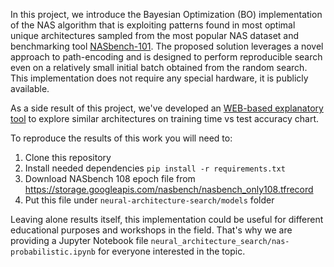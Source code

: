 In this project, we introduce the Bayesian Optimization (BO) implementation of the NAS algorithm that is exploiting patterns found in most optimal unique architectures sampled from the most popular NAS dataset and benchmarking tool [NASbench-101](https://github.com/google-research/nasbench). The proposed solution leverages a novel approach to path-encoding and is designed to perform reproducible search even on a relatively small initial batch obtained from the random search. This implementation does not require any special hardware, it is publicly available.

As a side result of this project, we've developed an [WEB-based explanatory tool](volodymyrlut.github.io/masters-project) to explore similar architectures on training time vs test accuracy chart.

To reproduce the results of this work you will need to:

1. Clone this repository
2. Install needed dependencies `pip install -r requirements.txt`
3. Download NASbench 108 epoch file from https://storage.googleapis.com/nasbench/nasbench_only108.tfrecord
4. Put this file under `neural-architecture-search/models` folder

Leaving alone results itself, this implementation could be useful for different educational purposes and workshops in the field. That's why we are providing a Jupyter Notebook file `neural_architecture_search/nas-probabilistic.ipynb` for everyone interested in the topic.
